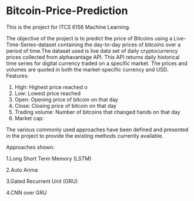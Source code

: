 # Bitcoin-Price-Prediction
This is the project for ITCS 6156 Machine Learning.

The objective of the project is to predict the price of Bitcoins using a Live-Time-Series-dataset 
containing the day-to-day prices of bitcoins over a period of time.The dataset used is live data set of 
daily cryptocurrency prices collected from alphavantage API. This API returns daily historical time series 
for digital currency traded on a specific market. The prices and volumes are quoted in both the market-specific 
currency and USD.
Features: 
1. High: Highest price reached o
2. Low: Lowest price reached  
3. Open: Opening price of bitcoin on that day
4. Close: Closing price of bitcoin on that day 
5. Trading volume: Number of bitcoins that changed hands on that day 
6. Market cap:


The various commonly used approaches 
have been defined and presented in the project to provide the existing methods currently available.

Approaches shown:

1.Long Short Term Memory (LSTM)

2.Auto Arima

3.Gated Recurrent Unit (GRU)

4.CNN over GRU

  
